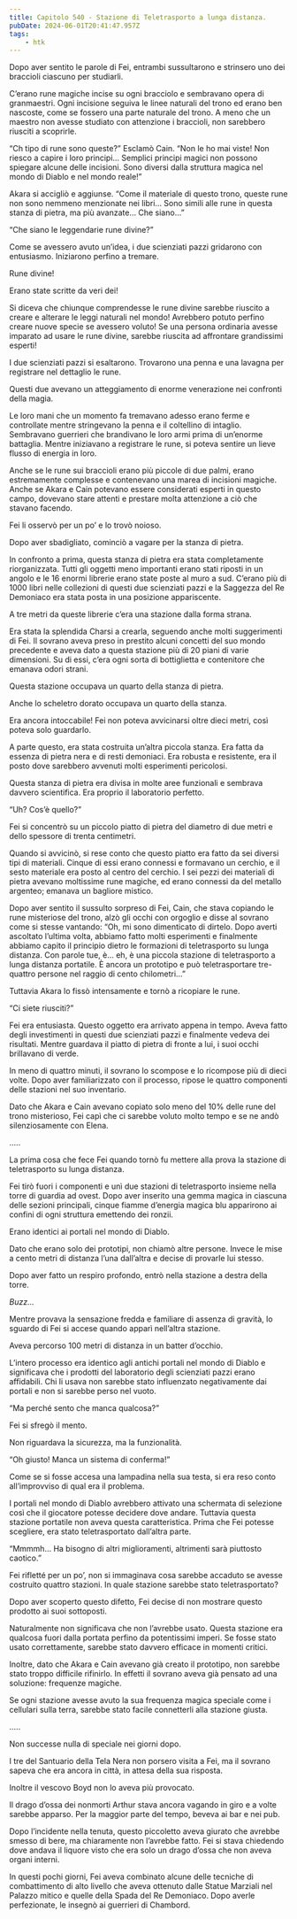 ```yaml
---
title: Capitolo 540 - Stazione di Teletrasporto a lunga distanza.
pubDate: 2024-06-01T20:41:47.957Z
tags:
    - htk
---
```


Dopo aver sentito le parole di Fei, entrambi sussultarono e strinsero uno dei braccioli ciascuno per studiarli.

C’erano rune magiche incise su ogni bracciolo e sembravano opera di granmaestri. Ogni incisione seguiva le linee naturali del trono ed erano ben nascoste, come se fossero una parte naturale del trono. A meno che un maestro non avesse studiato con attenzione i braccioli, non sarebbero riusciti a scoprirle.

“Ch tipo di rune sono queste?” Esclamò Cain. “Non le ho mai viste! Non riesco a capire i loro principi… Semplici principi magici non possono spiegare alcune delle incisioni. Sono diversi dalla struttura magica nel mondo di Diablo e nel mondo reale!”

Akara si accigliò e aggiunse. “Come il materiale di questo trono, queste rune non sono nemmeno menzionate nei libri… Sono simili alle rune in questa stanza di pietra, ma più avanzate… Che siano…”

“Che siano le leggendarie rune divine?”

Come se avessero avuto un’idea, i due scienziati pazzi gridarono con entusiasmo. Iniziarono perfino a tremare.

Rune divine!

Erano state scritte da veri dei!

Si diceva che chiunque comprendesse le rune divine sarebbe riuscito a creare e alterare le leggi naturali nel mondo! Avrebbero potuto perfino creare nuove specie se avessero voluto! Se una persona ordinaria avesse imparato ad usare le rune divine, sarebbe riuscita ad affrontare grandissimi esperti!

I due scienziati pazzi si esaltarono. Trovarono una penna e una lavagna per registrare nel dettaglio le rune.

Questi due avevano un atteggiamento di enorme venerazione nei confronti della magia.

Le loro mani che un momento fa tremavano adesso erano ferme e controllate mentre stringevano la penna e il coltellino di intaglio. Sembravano guerrieri che brandivano le loro armi prima di un’enorme battaglia. Mentre iniziavano a registrare le rune, si poteva sentire un lieve flusso di energia in loro.

Anche se le rune sui braccioli erano più piccole di due palmi, erano estremamente complesse e contenevano una marea di incisioni magiche. Anche se Akara e Cain potevano essere considerati esperti in questo campo, dovevano stare attenti e prestare molta attenzione a ciò che stavano facendo.

Fei li osservò per un po’ e lo trovò noioso.

Dopo aver sbadigliato, cominciò a vagare per la stanza di pietra.

In confronto a prima, questa stanza di pietra era stata completamente riorganizzata. Tutti gli oggetti meno importanti erano stati riposti in un angolo e le 16 enormi librerie erano state poste al muro a sud. C’erano più di 1000 libri nelle collezioni di questi due scienziati pazzi e la Saggezza del Re Demoniaco era stata posta in una posizione appariscente.

A tre metri da queste librerie c’era una stazione dalla forma strana.

Era stata la splendida Charsi a crearla, seguendo anche molti suggerimenti di Fei. Il sovrano aveva preso in prestito alcuni concetti del suo mondo precedente e aveva dato a questa stazione più di 20 piani di varie dimensioni. Su di essi, c’era ogni sorta di bottiglietta e contenitore che emanava odori strani.

Questa stazione occupava un quarto della stanza di pietra.

Anche lo scheletro dorato occupava un quarto della stanza.

Era ancora intoccabile! Fei non poteva avvicinarsi oltre dieci metri, così poteva solo guardarlo.

A parte questo, era stata costruita un’altra piccola stanza. Era fatta da essenza di pietra nera e di resti demoniaci. Era robusta e resistente, era il posto dove sarebbero avvenuti molti esperimenti pericolosi.

Questa stanza di pietra era divisa in molte aree funzionali e sembrava davvero scientifica. Era proprio il laboratorio perfetto.

“Uh? Cos’è quello?”

Fei si concentrò su un piccolo piatto di pietra del diametro di due metri e dello spessore di trenta centimetri.

Quando si avvicinò, si rese conto che questo piatto era fatto da sei diversi tipi di materiali. Cinque di essi erano connessi e formavano un cerchio, e il sesto materiale era posto al centro del cerchio. I sei pezzi dei materiali di pietra avevano moltissime rune magiche, ed erano connessi da del metallo argenteo; emanava un bagliore mistico.

Dopo aver sentito il sussulto sorpreso di Fei, Cain, che stava copiando le rune misteriose del trono, alzò gli occhi con orgoglio e disse al sovrano come si stesse vantando: “Oh, mi sono dimenticato di dirtelo. Dopo averti ascoltato l’ultima volta, abbiamo fatto molti esperimenti e finalmente abbiamo capito il principio dietro le formazioni di teletrasporto su lunga distanza. Con parole tue, è… eh, è una piccola stazione di teletrasporto a lunga distanza portatile. È ancora un prototipo e può teletrasportare tre-quattro persone nel raggio di cento chilometri…”

Tuttavia Akara lo fissò intensamente e tornò a ricopiare le rune.

“Ci siete riusciti?”

Fei era entusiasta. Questo oggetto era arrivato appena in tempo. Aveva fatto degli investimenti in questi due scienziati pazzi e finalmente vedeva dei risultati. Mentre guardava il piatto di pietra di fronte a lui, i suoi occhi brillavano di verde.

In meno di quattro minuti, il sovrano lo scompose e lo ricompose più di dieci volte. Dopo aver familiarizzato con il processo, ripose le quattro componenti delle stazioni nel suo inventario.

Dato che Akara e Cain avevano copiato solo meno del 10% delle rune del trono misterioso, Fei capì che ci sarebbe voluto molto tempo e se ne andò silenziosamente con Elena.

…..

La prima cosa che fece Fei quando tornò fu mettere alla prova la stazione di teletrasporto su lunga distanza.

Fei tirò fuori i componenti e unì due stazioni di teletrasporto insieme nella torre di guardia ad ovest. Dopo aver inserito una gemma magica in ciascuna delle sezioni principali, cinque fiamme d’energia magica blu apparirono ai confini di ogni struttura emettendo dei ronzii.

Erano identici ai portali nel mondo di Diablo.

Dato che erano solo dei prototipi, non chiamò altre persone. Invece le mise a cento metri di distanza l’una dall’altra e decise di provarle lui stesso.

Dopo aver fatto un respiro profondo, entrò nella stazione a destra della torre.

<em>Buzz…</em>

Mentre provava la sensazione fredda e familiare di assenza di gravità, lo sguardo di Fei si accese quando apparì nell’altra stazione.

Aveva percorso 100 metri di distanza in un batter d’occhio.

L’intero processo era identico agli antichi portali nel mondo di Diablo e significava che i prodotti del laboratorio degli scienziati pazzi erano affidabili. Chi li usava non sarebbe stato influenzato negativamente dai portali e non si sarebbe perso nel vuoto.

“Ma perché sento che manca qualcosa?”

Fei si sfregò il mento.

Non riguardava la sicurezza, ma la funzionalità.

“Oh giusto! Manca un sistema di conferma!”

Come se si fosse accesa una lampadina nella sua testa, si era reso conto all’improvviso di qual era il problema.

I portali nel mondo di Diablo avrebbero attivato una schermata di selezione così che il giocatore potesse decidere dove andare. Tuttavia questa stazione portatile non aveva questa caratteristica. Prima che Fei potesse scegliere, era stato teletrasportato dall’altra parte.

“Mmmmh… Ha bisogno di altri miglioramenti, altrimenti sarà piuttosto caotico.”

Fei rifletté per un po’, non si immaginava cosa sarebbe accaduto se avesse costruito quattro stazioni. In quale stazione sarebbe stato teletrasportato?

Dopo aver scoperto questo difetto, Fei decise di non mostrare questo prodotto ai suoi sottoposti.

Naturalmente non significava che non l’avrebbe usato. Questa stazione era qualcosa fuori dalla portata perfino da potentissimi imperi. Se fosse stato usato correttamente, sarebbe stato davvero efficace in momenti critici.

Inoltre, dato che Akara e Cain avevano già creato il prototipo, non sarebbe stato troppo difficile rifinirlo. In effetti il sovrano aveva già pensato ad una soluzione: frequenze magiche.

Se ogni stazione avesse avuto la sua frequenza magica speciale come i cellulari sulla terra, sarebbe stato facile connetterli alla stazione giusta.

…..

Non successe nulla di speciale nei giorni dopo.

I tre del Santuario della Tela Nera non porsero visita a Fei, ma il sovrano sapeva che era ancora in città, in attesa della sua risposta.

Inoltre il vescovo Boyd non lo aveva più provocato.

Il drago d’ossa dei nonmorti Arthur stava ancora vagando in giro e a volte sarebbe apparso. Per la maggior parte del tempo, beveva ai bar e nei pub.

Dopo l’incidente nella tenuta, questo piccoletto aveva giurato che avrebbe smesso di bere, ma chiaramente non l’avrebbe fatto. Fei si stava chiedendo dove andava il liquore visto che era solo un drago d’ossa che non aveva organi interni.

In questi pochi giorni, Fei aveva combinato alcune delle tecniche di combattimento di alto livello che aveva ottenuto dalle Statue Marziali nel Palazzo mitico e quelle della Spada del Re Demoniaco. Dopo averle perfezionate, le insegnò ai guerrieri di Chambord.



